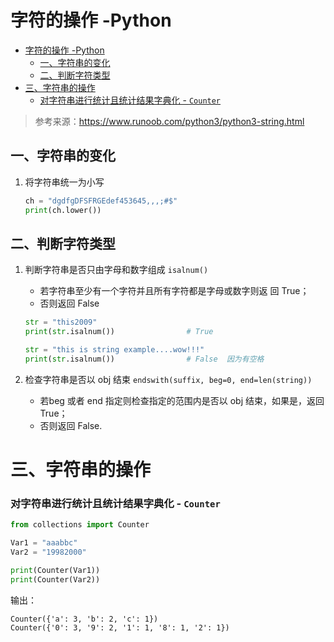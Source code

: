 # 字符的操作 -Python

<!-- @import "[TOC]" {cmd="toc" depthFrom=1 depthTo=6 orderedList=false} -->

<!-- code_chunk_output -->

- [字符的操作 -Python](#字符的操作-python)
  - [一、字符串的变化](#一-字符串的变化)
  - [二、判断字符类型](#二-判断字符类型)
- [三、字符串的操作](#三-字符串的操作)
    - [对字符串进行统计且统计结果字典化 - `Counter`](#对字符串进行统计且统计结果字典化-counter)

<!-- /code_chunk_output -->


> 参考来源：https://www.runoob.com/python3/python3-string.html

## 一、字符串的变化
1. 将字符串统一为小写
    ```python
    ch = "dgdfgDFSFRGEdef453645,,,;#$"
    print(ch.lower())
    ```

## 二、判断字符类型
1. 判断字符串是否只由字母和数字组成 `isalnum()`
    + 若字符串至少有一个字符并且所有字符都是字母或数字则返 回 True；
    + 否则返回 False

    ```python
    str = "this2009" 
    print(str.isalnum())                # True
    
    str = "this is string example....wow!!!"
    print(str.isalnum())                # False  因为有空格
    ```

2. 检查字符串是否以 obj 结束 `endswith(suffix, beg=0, end=len(string))`
    + 若beg 或者 end 指定则检查指定的范围内是否以 obj 结束，如果是，返回 True；
    + 否则返回 False.

# 三、字符串的操作

### 对字符串进行统计且统计结果字典化 - `Counter`
```python
from collections import Counter

Var1 = "aaabbc"
Var2 = "19982000"

print(Counter(Var1))
print(Counter(Var2))
```
输出：
```
Counter({'a': 3, 'b': 2, 'c': 1})
Counter({'0': 3, '9': 2, '1': 1, '8': 1, '2': 1})
```






